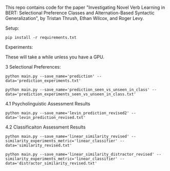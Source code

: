 This repo contains code for the paper "Investigating Novel Verb Learning in BERT: Selectional Preference Classes and Alternation-Based Syntactic Generalization", by Tristan Thrush, Ethan Wilcox, and Roger Levy.

Setup:

`pip install -r requirements.txt`

Experiments:

These will take a while unless you have a GPU.

3 Selectional Preferences:

`python main.py --save_name='prediction' --data='prediction_experiments.txt'`

`python main.py --save_name='prediction_seen_vs_unseen_in_class' --data='prediction_experiments_seen_vs_unseen_in_class.txt'`

4.1 Psycholinguistic Assessment Results

`python main.py --save_name='levin_prediction_revised2' --data='levin_prediction_revised.txt'`

4.2 Classificaiton Assessment Results

`python main.py --save_name='linear_similarity_revised' --similarity_experiments_metric='linear_classifier' --data='similarity_revised.txt'`

`python main.py --save_name='linear_similarity_distractor_revised' --similarity_experiments_metric='linear_classifier' --data='distractor_similarity_revised.txt'`
